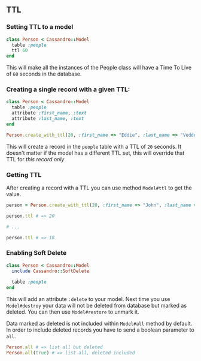 ## TTL

### Setting TTL to a model

```Ruby
class Person < Cassandro::Model
  table :people
  ttl 60
end
```
This will make all the instances of the People class will have a Time To Live of `60` seconds in the database.

### Creating a single record with a given TTL:

```Ruby
class Person < Cassandro::Model
  table :people
  attribute :first_name, :text
  attribute :last_name, :text
end

Person.create_with_ttl(20, :first_name => "Eddie", :last_name => "Vedder")
```

This will create a record in the `people` table with a TTL of `20` seconds. It doesn't matter if the model has a different TTL set, this will override that TTL for _this record only_

### Getting TTL

After creating a record with a TTL you can use method `Model#ttl` to get the value.

```Ruby
person = Person.create_with_ttl(20, :first_name => "John", :last_name => "Lennon")

person.ttl # => 20

# ...

person.ttl # => 18
```

### Enabling Soft Delete


```Ruby
class Person < Cassandro::Model
  include Cassandro::SoftDelete
  
  table :people
end
```

This will add an attribute `:delete` to your model. Next time you use `Model#destroy` your data will not be deleted from database but marked as deleted. You can then use `Model#restore` to unmark it.

Data marked as deleted is not included within `Model#all` method by default. In order to include deleted records you have to send a boolean parameter to `all`.

```ruby
Person.all # => list all but deleted
Person.all(true) # => list all, deleted included
```
